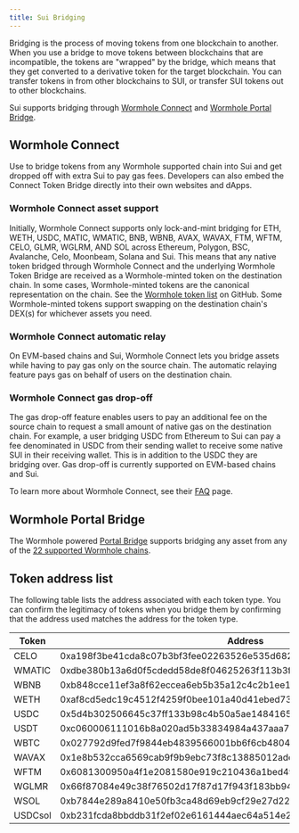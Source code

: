 ```yaml
---
title: Sui Bridging
---
```


Bridging is the process of moving tokens from one blockchain to another. When you use a bridge to move tokens between blockchains that are incompatible, the tokens are "wrapped" by the bridge, which means that they get converted to a derivative token for the target blockchain. You can transfer tokens in from other blockchains to SUI, or transfer SUI tokens out to other blockchains.

Sui supports bridging through [Wormhole Connect](#wormhole-connect) and [Wormhole Portal Bridge](#wormhole-portal-bridge).

## Wormhole Connect

Use to bridge tokens from any Wormhole supported chain into Sui and get dropped off with extra Sui to pay gas fees. Developers can also embed the Connect Token Bridge directly into their own websites and dApps.

### Wormhole Connect asset support

Initially, Wormhole Connect supports only lock-and-mint bridging for ETH, WETH, USDC, MATIC, WMATIC, BNB, WBNB, AVAX, WAVAX, FTM, WFTM, CELO, GLMR, WGLRM, AND SOL across Ethereum, Polygon, BSC, Avalanche, Celo, Moonbeam, Solana and Sui. This means that any native token bridged through Wormhole Connect and the underlying Wormhole Token Bridge are received as a Wormhole-minted token on the destination chain. In some cases, Wormhole-minted tokens are the canonical representation on the chain. See the [Wormhole token list](https://github.com/wormhole-foundation/wormhole-token-list) on GitHub. Some Wormhole-minted tokens support swapping on the destination chain's DEX(s) for whichever assets you need.

### Wormhole Connect automatic relay

On EVM-based chains and Sui, Wormhole Connect lets you bridge assets while having to pay gas only on the source chain. The automatic relaying feature pays gas on behalf of users on the destination chain.

### Wormhole Connect gas drop-off

The gas drop-off feature enables users to pay an additional fee on the source chain to request a small amount of native gas on the destination chain. For example, a user bridging USDC from Ethereum to Sui can pay a fee denominated in USDC from their sending wallet to receive some native SUI in their receiving wallet. This is in addition to the USDC they are bridging over. Gas drop-off is currently supported on EVM-based chains and Sui.

To learn more about Wormhole Connect, see their [FAQ](https://docs.wormhole.com/wormhole/faqs) page.

## Wormhole Portal Bridge

The Wormhole powered [Portal Bridge](https://www.portalbridge.com/sui) supports bridging any asset from any of the [22 supported Wormhole chains](https://www.wormhole.com/network).

## Token address list

The following table lists the address associated with each token type. You can confirm the legitimacy of tokens when you bridge them by confirming that the address used matches the address for the token type.

| Token   | Address                                                            |
| ------- | ------------------------------------------------------------------ |
| CELO    | 0xa198f3be41cda8c07b3bf3fee02263526e535d682499806979a111e88a5a8d0f |
| WMATIC  | 0xdbe380b13a6d0f5cdedd58de8f04625263f113b3f9db32b3e1983f49e2841676 |
| WBNB    | 0xb848cce11ef3a8f62eccea6eb5b35a12c4c2b1ee1af7755d02d7bd6218e8226f |
| WETH    | 0xaf8cd5edc19c4512f4259f0bee101a40d41ebed738ade5874359610ef8eeced5 |
| USDC    | 0x5d4b302506645c37ff133b98c4b50a5ae14841659738d6d733d59d0d217a93bf |
| USDT    | 0xc060006111016b8a020ad5b33834984a437aaa7d3c74c18e09a95d48aceab08c |
| WBTC    | 0x027792d9fed7f9844eb4839566001bb6f6cb4804f66aa2da6fe1ee242d896881 |
| WAVAX   | 0x1e8b532cca6569cab9f9b9ebc73f8c13885012ade714729aa3b450e0339ac766 |
| WFTM    | 0x6081300950a4f1e2081580e919c210436a1bed49080502834950d31ee55a2396 |
| WGLMR   | 0x66f87084e49c38f76502d17f87d17f943f183bb94117561eb573e075fdc5ff75 |
| WSOL    | 0xb7844e289a8410e50fb3ca48d69eb9cf29e27d223ef90353fe1bd8e27ff8f3f8 |
| USDCsol | 0xb231fcda8bbddb31f2ef02e6161444aec64a514e2c89279584ac9806ce9cf037 |
